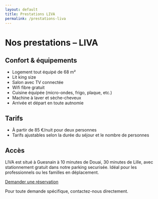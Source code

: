 ```yaml
---
layout: default
title: Prestations LIVA
permalink: /prestations-liva
---
```


<div class="bg-black text-yellow-400 min-h-screen py-12 px-6 w-full">
  <div class="max-w-4xl mx-auto">
    <h1 class="text-3xl font-bold mb-8 text-center">Nos prestations – LIVA</h1>


<section class="mb-10">
  <h2 class="text-2xl font-semibold mb-4">Confort & équipements</h2>
  <ul class="list-disc list-inside space-y-2">
    <li>Logement tout équipé de 68 m²</li>
    <li>Lit king size</li>
    <li>Salon avec TV connectée</li>
    <li>Wifi fibre gratuit</li>
    <li>Cuisine équipée (micro-ondes, frigo, plaque, etc.)</li>
    <li>Machine à laver et sèche-cheveux</li>
    <li>Arrivée et départ en toute autnomie</li>
  </ul>
</section>

<section class="mb-10">
  <h2 class="text-2xl font-semibold mb-4">Tarifs</h2>
  <ul class="list-disc list-inside space-y-2">
    <li>À partir de 85 €/nuit pour deux personnes</li>
    <li>Tarifs ajustables selon la durée du séjour et le nombre de personnes</li>
  </ul>
</section>

<section class="mb-10">
  <h2 class="text-2xl font-semibold mb-4">Accès</h2>
  <p>LIVA est situé à Guesnain à 10 minutes de Douai, 30 minutes de Lille, avec stationnement gratuit dans notre parking securisée. Idéal pour les professionnels ou les familles en déplacement.</p>
</section>

 <p class="mt-6 text-center">
        <a href="/contact" class="inline-block bg-yellow-400 text-black font-semibold px-6 py-3 rounded hover:bg-yellow-300 transition">Demander une réservation</a>
      </p>
<p class="text-sm text-center text-yellow-300 mt-12">
  Pour toute demande spécifique, contactez-nous directement.
</p>


  </div>
</div>

